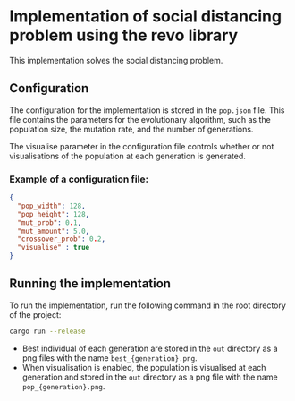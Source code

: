 # Implementation of social distancing problem using the revo library
This implementation solves the social distancing problem.


## Configuration
The configuration for the implementation is stored in the `pop.json` file.
This file contains the parameters for the evolutionary algorithm, such as the population size, the mutation rate, and the number of generations.

The visualise parameter in the configuration file controls whether or not visualisations of the population at each generation is generated.

### Example of a configuration file:
```json
{
  "pop_width": 128,
  "pop_height": 128,
  "mut_prob": 0.1,
  "mut_amount": 5.0,
  "crossover_prob": 0.2,
  "visualise" : true
}
```


## Running the implementation
To run the implementation, run the following command in the root directory of the project:
```bash
cargo run --release
```

- Best individual of each generation are stored in the `out` directory as a png files with the name `best_{generation}.png`.
- When visualisation is enabled, the population is visualised at each generation and stored in the `out` directory as a png file with the name `pop_{generation}.png`.
